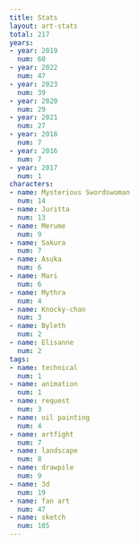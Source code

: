 ```yaml
---
title: Stats
layout: art-stats
total: 217
years:
- year: 2019
  num: 60
- year: 2022
  num: 47
- year: 2023
  num: 39
- year: 2020
  num: 29
- year: 2021
  num: 27
- year: 2018
  num: 7
- year: 2016
  num: 7
- year: 2017
  num: 1
characters:
- name: Mysterious Swordswoman
  num: 14
- name: Juritta
  num: 13
- name: Merume
  num: 9
- name: Sakura
  num: 7
- name: Asuka
  num: 6
- name: Mari
  num: 6
- name: Mythra
  num: 4
- name: Knocky-chan
  num: 3
- name: Byleth
  num: 2
- name: Elisanne
  num: 2
tags:
- name: technical
  num: 1
- name: animation
  num: 1
- name: request
  num: 3
- name: oil painting
  num: 4
- name: artfight
  num: 7
- name: landscape
  num: 8
- name: drawpile
  num: 9
- name: 3d
  num: 19
- name: fan art
  num: 47
- name: sketch
  num: 105
---
```

